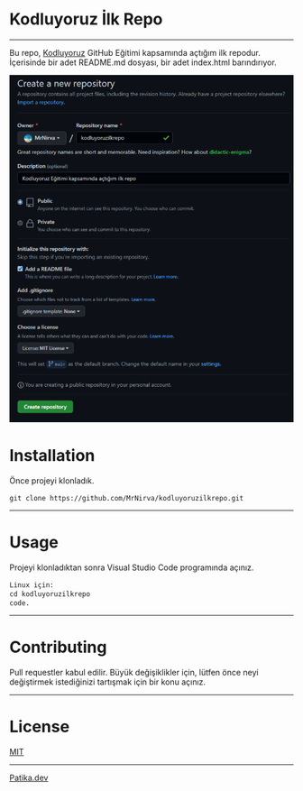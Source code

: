 # Kodluyoruz İlk Repo
------------------------------------------------------------------------------------------------

Bu repo, [Kodluyoruz](www.kodluyoruz.org) GitHub Eğitimi kapsamında açtığım ilk repodur. İçerisinde bir adet README.md dosyası, bir adet index.html barındırıyor.

![img](img/github.png)

# Installation

Önce projeyi klonladık.

``` 
git clone https://github.com/MrNirva/kodluyoruzilkrepo.git
```

------------------------------------------------------------------------------------------------

# Usage 

Projeyi klonladıktan sonra Visual Studio Code programında açınız.

```
Linux için:
cd kodluyoruzilkrepo
code.
```

------------------------------------------------------------------------------------------------

# Contributing

Pull requestler kabul edilir. Büyük değişiklikler için, lütfen önce neyi değiştirmek istediğinizi tartışmak için bir konu açınız.

------------------------------------------------------------------------------------------------

# License
[MIT](https://choosealicense.com/licenses/mit/)

------------------------------------------------------------------------------------------------

[Patika.dev](https://www.patika.dev/tr)

